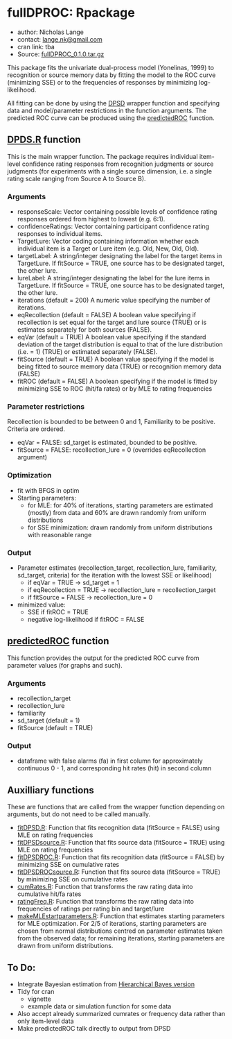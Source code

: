 # fullDPROC: Rpackage

* author: Nicholas Lange
* contact: lange.nk@gmail.com
* cran link: tba
* Source: [fullDPROC_0.1.0.tar.gz](fullDPROC_0.1.0.tar.gz)

This package fits the univariate dual-process model (Yonelinas, 1999) to recognition or source memory data by fitting the model to the ROC curve (minimizing SSE) or to the frequencies of responses by minimizing log-likelihood.

All fitting can be done by using the [DPSD](R/DPSD.R) wrapper function and specifying data and model/parameter restrictions in the function arguments.
The predicted ROC curve can be produced using the [predictedROC](R/predictedROC.R) function.

## [DPDS.R](R/DPSD.R) function

This is the main wrapper function. The package requires individual item-level confidence rating responses from recognition judgments or source judgments (for experiments with a single source dimension, i.e. a single rating scale ranging from Source A to Source B).

### Arguments

* responseScale: Vector containing  possible levels of confidence rating responses ordered from highest to lowest (e.g. 6:1).
* confidenceRatings: Vector containing participant confidence rating responses to individual items.
* TargetLure: Vector coding containing information whether each individual item is a Target or Lure item (e.g. Old, New, Old, Old). 
* targetLabel: A string/integer designating the label for the target items in TargetLure. If fitSource = TRUE, one source has to be designated target, the other lure.
* lureLabel: A string/integer designating the label for the lure items in TargetLure. If fitSource = TRUE, one source has to be designated target, the other lure.
* iterations (default = 200) A numeric value specifying the number of iterations.
* eqRecollection (default = FALSE) A boolean value specifying if recollection is set equal for the target and lure source (TRUE) or is estimates separately for both sources (FALSE).
* eqVar (default = TRUE) A boolean value specifying if the standard deviation of the target distribution is equal to that of the lure distribution (i.e. = 1) (TRUE) or estimated separately (FALSE).
* fitSource (default = TRUE) A boolean value specifying if the model is being fitted to source memory data (TRUE) or recognition memory data (FALSE)
* fitROC (default = FALSE) A boolean specifying if the model is fitted by minimizing SSE to ROC (hit/fa rates) or by MLE to rating frequencies

### Parameter restrictions

Recollection is bounded to be between 0 and 1, Familiarity to be positive. Criteria are ordered.

* eqVar = FALSE: sd_target is estimated, bounded to be positive.
* fitSource = FALSE: recollection_lure = 0 (overrides eqRecollection argument)

### Optimization

* fit with BFGS in optim
* Starting parameters:
	* for MLE: for 40% of iterations, starting parameters are estimated (mostly) from data and 60% are drawn randomly from uniform distributions
	* for SSE minimization: drawn randomly from uniform distributions with reasonable range

### Output

* Parameter estimates (recollection_target, recollection_lure, familiarity, sd_target, criteria) for the iteration with the lowest SSE or likelihood)
	* if eqVar = TRUE -> sd_target = 1
	* if eqRecollection = TRUE -> recollection_lure = recollection_target
	* if fitSource = FALSE -> recollection_lure = 0
* minimized value:
	* SSE if fitROC = TRUE
	* negative log-likelihood if fitROC = FALSE

## [predictedROC](R/predictedROC.R) function

This function provides the output for the predicted ROC curve from parameter values (for graphs and such).

### Arguments

* recollection_target
* recollection_lure
* familiarity
* sd_target (default = 1)
* fitSource (default = TRUE)

### Output

* dataframe with false alarms (fa) in first column for approximately continuous 0 - 1, and corresponding hit rates (hit) in second column

## Auxilliary functions

These are functions that are called from the wrapper function depending on arguments, but do not need to be called manually.

* [fitDPSD.R](R/fitDPSD.R): Function that fits recognition data (fitSource = FALSE) using MLE on rating frequencies
* [fitDPSDsource.R](R/fitDPSDsource.R): Function that fits source data (fitSource = TRUE) using MLE on rating frequencies
* [fitDPSDROC.R](R/fitDPSDROC.R): Function that fits recognition data (fitSource = FALSE) by minimizing SSE on cumulative rates
* [fitDPSDROCsource.R](R/fitDPSDROCsource.R): Function that fits source data (fitSource = TRUE) by minimizing SSE on cumulative rates
* [cumRates.R](R/cumRates.R): Function that transforms the raw rating data into cumulative hit/fa rates
* [ratingFreq.R](R/ratingFreq.R): Function that transforms the raw rating data into frequencies of ratings per rating bin and target/lure
* [makeMLEstartparameters.R](R/makeMLEstartparameters.R): Function that estimates starting parameters for MLE optimization. For 2/5 of iterations, starting parameters are chosen from normal distributions centred on parameter estimates taken from the observed data; for remaining iterations, starting parameters are drawn from uniform distributions.

## To Do:

* Integrate Bayesian estimation from [Hierarchical Bayes version](https://github.com/nklange/HierBayes/tree/master/Univariate)
* Tidy for cran
	* vignette
	* example data or simulation function for some data
* Also accept already summarized cumrates or frequency data rather than only item-level data
* Make predictedROC talk directly to output from DPSD